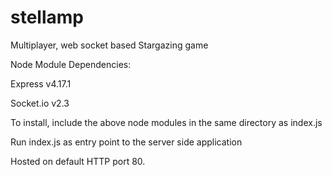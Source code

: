 # stellamp
Multiplayer, web socket based Stargazing game

Node Module Dependencies:

Express v4.17.1

Socket.io v2.3


To install, include the above node modules in the same directory as index.js

Run index.js as entry point to the server side application

Hosted on default HTTP port 80.
